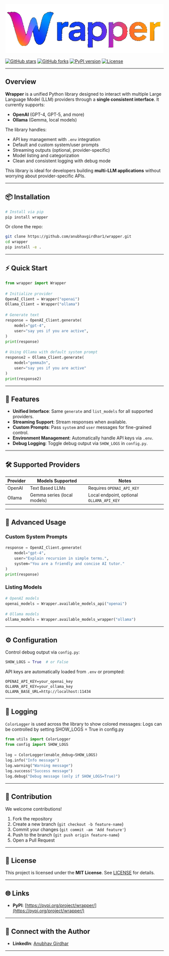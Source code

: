 ![image_alt](https://github.com/anubhavgirdhar1/wrapper/blob/8cd8cd4735cdf63030b513aeb5dd173cb866a56a/wrapper/src/banner.png)

[![GitHub stars](https://img.shields.io/github/stars/anubhavgirdhar1/wrapper?style=social)](https://github.com/anubhavgirdhar1/wrapper/stargazers)
[![GitHub forks](https://img.shields.io/github/forks/anubhavgirdhar1/wrapper?style=social)](https://github.com/anubhavgirdhar1/wrapper/network)
[![PyPI version](https://img.shields.io/pypi/v/wrapper)](https://pypi.org/project/wrapper/)
[![License](https://img.shields.io/github/license/anubhavgirdhar1/wrapper)](LICENSE)

---

## Overview

**Wrapper** is a unified Python library designed to interact with multiple Large Language Model (LLM) providers through a **single consistent interface**.
It currently supports:

* **OpenAI** (GPT-4, GPT-5, and more)
* **Ollama** (Gemma, local models)

The library handles:

* API key management with `.env` integration
* Default and custom system/user prompts
* Streaming outputs (optional, provider-specific)
* Model listing and categorization
* Clean and consistent logging with debug mode

This library is ideal for developers building **multi-LLM applications** without worrying about provider-specific APIs.

---

## 📦 Installation

```bash
# Install via pip
pip install wrapper
```

Or clone the repo:

```bash
git clone https://github.com/anubhavgirdhar1/wrapper.git
cd wrapper
pip install -e .
```

---

## ⚡ Quick Start

```python
from wrapper import Wrapper

# Initialize provider
OpenAI_Client = Wrapper("openai")
Ollama_Client = Wrapper("ollama")

# Generate text
response = OpenAI_Client.generate(
    model="gpt-4",
    user="say yes if you are active",
)
print(response)

# Using Ollama with default system prompt
response2 = Ollama_Client.generate(
    model="gemma3n",
    user="say yes if you are active"
)
print(response2)
```

---

## 🦜 Features

* **Unified Interface**: Same `generate` and `list_models` for all supported providers.
* **Streaming Support**: Stream responses when available.
* **Custom Prompts**: Pass `system` and `user` messages for fine-grained control.
* **Environment Management**: Automatically handle API keys via `.env`.
* **Debug Logging**: Toggle debug output via `SHOW_LOGS` in `config.py`.

---

## 🛠 Supported Providers

| Provider | Models Supported                                   | Notes                                     |
| -------- | -------------------------------------------------- | ----------------------------------------- |
| OpenAI   | Text Based LLMs | Requires `OPENAI_API_KEY`        |                                           |
| Ollama   | Gemma series (local models)                        | Local endpoint, optional `OLLAMA_API_KEY` |

---

## 📜 Advanced Usage

### Custom System Prompts

```python
response = OpenAI_Client.generate(
    model="gpt-4",
    user="Explain recursion in simple terms.",
    system="You are a friendly and concise AI tutor."
)
print(response)
```

### Listing Models

```python
# OpenAI models
openai_models = Wrapper.available_models_api("openai")

# Ollama models
ollama_models = Wrapper.available_models_wrapper("ollama")
```

---

## ⚙ Configuration

Control debug output via `config.py`:

```python
SHOW_LOGS = True  # or False
```

API keys are automatically loaded from `.env` or prompted:

```
OPENAI_API_KEY=your_openai_key
OLLAMA_API_KEY=your_ollama_key
OLLAMA_BASE_URL=http://localhost:11434
```

---

## 🎨 Logging

`ColorLogger` is used across the library to show colored messages:
Logs can be controlled by setting SHOW_LOGS = True in config.py

```python
from utils import ColorLogger
from config import SHOW_LOGS

log = ColorLogger(enable_debug=SHOW_LOGS)
log.info("Info message")
log.warning("Warning message")
log.success("Success message")
log.debug("Debug message (only if SHOW_LOGS=True)")
```

---

## 💪 Contribution

We welcome contributions!

1. Fork the repository
2. Create a new branch (`git checkout -b feature-name`)
3. Commit your changes (`git commit -am 'Add feature'`)
4. Push to the branch (`git push origin feature-name`)
5. Open a Pull Request

---

## 📜 License

This project is licensed under the **MIT License**. See [LICENSE](LICENSE) for details.

---

## 🌐 Links

* **PyPI**: [https://pypi.org/project/wrapper/](https://pypi.org/project/wrapper/)

---

## 👤 Connect with the Author

* **LinkedIn**: [Anubhav Girdhar](https://www.linkedin.com/in/anubhav-girdhar-b82a27225/)

---
